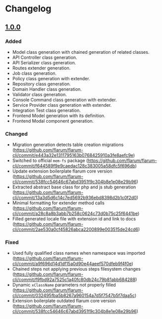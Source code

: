 # Changelog

## [1.0.0](https://github.com/flarum/flarum-cli/compare/5351123...v1.0.0)

### Added

- Model class generation with chained generation of related classes.
- API Controller class generation.
- API Serializer class generation.
- Routes extender generation.
- Job class generation.
- Policy class generation with extender.
- Repository class generation.
- Domain Handler class generation.
- Validator class generation.
- Console Command class generation with extender.
- Service Provider class generation with extender.
- Integration Test class generation.
- Frontend Model generation with its definition.
- Frontend Modal component generation.

### Changed

- Migration generation detects table creation migrations (https://github.com/flarum/flarum-cli/commit/e443a32e1311795163b0768425910a3fe8aefc9e)
- Switched to official `mem-fs` package (https://github.com/flarum/flarum-cli/commit/f644589f9e9caedac128c383005a58dfc5f696db)
- Update extension boilerplate flarum core version (https://github.com/flarum/flarum-cli/commit/538fcc54646c67abd3951f9c304b8e1e08e29b96)
- Extracted abstract base class for php and js stub generation (https://github.com/flarum/flarum-cli/commit/13a3d5d6c14c7ed5692b936ebd8398d2b1c0f2d0)
- Minimal formatting for extender method calls (https://github.com/flarum/flarum-cli/commit/a28c8a8b3abb7b258c0624c73d0b75c25f6441be)
- Filled generated locale file with extension id and link to docs (https://github.com/flarum/flarum-cli/commit/2ae530a0cf45826abca2200899e003515de24cd6)

### Fixed

- Used fully qualified class names when namespace was imported (https://github.com/flarum/flarum-cli/commit/a9f696d14d1df15a0d90e44aeef570dfeb9f4f0e)
- Chained steps not applying previous steps filesystem changes (https://github.com/flarum/flarum-cli/commit/f9fbd92a7525c1a40fc80db24c79b81abb684288)
- Dynamic `xClassName` parameters not properly filled (https://github.com/flarum/flarum-cli/commit/032495fba5b8267a960154a7d5f7547b5f7daa5c)
- Extension boilerplate outdated flarum core version (https://github.com/flarum/flarum-cli/commit/538fcc54646c67abd3951f9c304b8e1e08e29b96)
